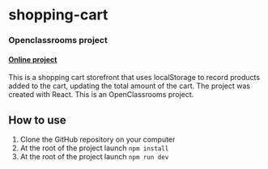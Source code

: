 # shopping-cart

### Openclassrooms project

#### [Online project](https://react-shopping-cart-25c27.web.app/)


This is a shopping cart storefront that uses localStorage to record products added to the cart, updating the total amount of the cart. The project was created with React. This is an OpenClassrooms project.

## How to use
1. Clone the GitHub repository on your computer
2. At the root of the project launch `npm install`
3. At the root of the project launch `npm run dev`